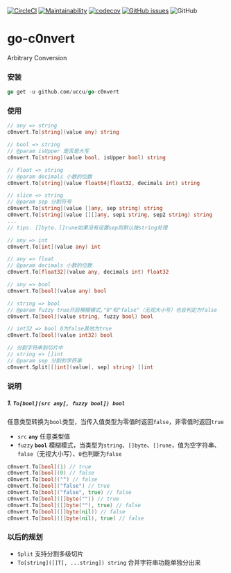 [![CircleCI](https://circleci.com/gh/uccu/go-c0nvert/tree/master.svg?style=svg)](https://circleci.com/gh/uccu/go-c0nvert/tree/master)
[![Maintainability](https://api.codeclimate.com/v1/badges/90b7fb370c2f9926877e/maintainability)](https://codeclimate.com/github/uccu/go-c0nvert/maintainability)
[![codecov](https://codecov.io/gh/uccu/go-c0nvert/branch/master/graph/badge.svg?token=MU57MLHI6Z)](https://codecov.io/gh/uccu/go-c0nvert)
[![GitHub issues](https://img.shields.io/github/issues/uccu/go-c0nvert)](https://github.com/uccu/go-c0nvert/issues)
![GitHub](https://img.shields.io/github/license/uccu/go-c0nvert)

# go-c0nvert
 Arbitrary Conversion

### 安装

```go
go get -u github.com/uccu/go-c0nvert
```

### 使用


```go
// any => string
c0nvert.To[string](value any) string

// bool => string
// @param isUpper 是否是大写
c0nvert.To[string](value bool, isUpper bool) string

// float => string
// @param decimals 小数的位数
c0nvert.To[string](value float64|float32, decimals int) string

// slice => string
// @param sep 分割符号
c0nvert.To[string](value []any, sep string) string
c0nvert.To[string](value [][]any, sep1 string, sep2 string) string
...
// tips. []byte、[]rune如果没有设置sep则默认按string处理

// any => int
c0nvert.To[int](value any) int

// any => float
// @param decimals 小数的位数
c0nvert.To[float32](value any, decimals int) float32

// any => bool
c0nvert.To[bool](value any) bool

// string => bool
// @param fuzzy true开启模糊模式,"0"和"false"（无视大小写）也会判定为false
c0nvert.To[bool](value string, fuzzy bool) bool

// int32 => bool 0为false其他为true
c0nvert.To[bool](value int32) bool

// 分割字符串到切片中
// string => []int
// @param sep 分割的字符串
c0nvert.Split[[]int](value[, sep] string) []int

```

### 说明

#####  1. `To[bool](src any[, fuzzy bool]) bool`

任意类型转换为`bool`类型，当传入值类型为零值时返回`false`，非零值时返回`true`

- `src` **`any`** 任意类型值
- `fuzzy` **`bool`** 模糊模式，当类型为`string`、`[]byte`、`[]rune`，值为空字符串、`false`（无视大小写）、`0`也判断为`false`

```go
c0nvert.To[bool](1) // true
c0nvert.To[bool](0) // false
c0nvert.To[bool]("") // false
c0nvert.To[bool]("false") // true
c0nvert.To[bool]("false", true) // false
c0nvert.To[bool]([]byte("")) // true
c0nvert.To[bool]([]byte(""), true) // false
c0nvert.To[bool]([]byte(nil)) // false
c0nvert.To[bool]([]byte(nil), true) // false

```



### 以后的规划

- `Split` 支持分割多级切片
- `To[string]([]T[, ...string]) string` 合并字符串功能单独分出来
